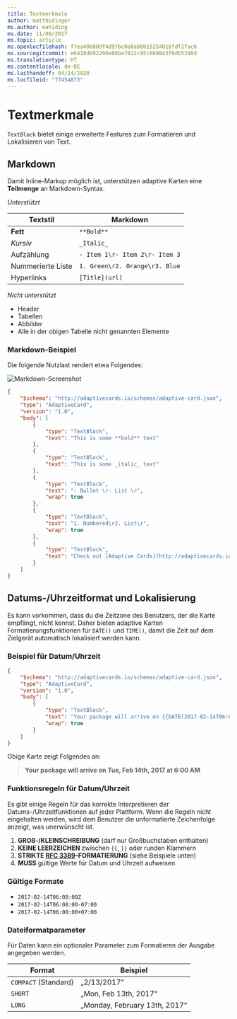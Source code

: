 ```yaml
---
title: Textmerkmale
author: matthidinger
ms.author: mahiding
ms.date: 11/09/2017
ms.topic: article
ms.openlocfilehash: f7ea40b80df4d976c0a8a86b15254018fdf2fac6
ms.sourcegitcommit: e6418d692296e06be7412c95c689843f9db5240d
ms.translationtype: HT
ms.contentlocale: de-DE
ms.lasthandoff: 04/24/2020
ms.locfileid: "77454873"
---
```

# <a name="text-features"></a>Textmerkmale

`TextBlock` bietet einige erweiterte Features zum Formatieren und Lokalisieren von Text.

## <a name="markdown"></a>Markdown
Damit Inline-Markup möglich ist, unterstützen adaptive Karten eine **Teilmenge** an Markdown-Syntax.

_Unterstützt_

| Textstil      | Markdown |
|-----------------|-----|
| **Fett**        | ```**Bold**``` |
| _Kursiv_        | ```_Italic_``` |
| Aufzählung     | ```- Item 1\r- Item 2\r- Item 3``` | 
| Nummerierte Liste   | ```1. Green\r2. Orange\r3. Blue``` |
| Hyperlinks      | ```[Title](url)``` |

_Nicht unterstützt_

* Header
* Tabellen
* Abbilder
* Alle in der obigen Tabelle nicht genannten Elemente

### <a name="markdown-example"></a>Markdown-Beispiel

Die folgende Nutzlast rendert etwa Folgendes:

![Markdown-Screenshot](media/text-features/markdown.png)

```json
{
    "$schema": "http://adaptivecards.io/schemas/adaptive-card.json",
    "type": "AdaptiveCard",
    "version": "1.0",
    "body": [
        {
            "type": "TextBlock",
            "text": "This is some **bold** text"
        },
        {
            "type": "TextBlock",
            "text": "This is some _italic_ text"
        },
        {
            "type": "TextBlock",
            "text": "- Bullet \r- List \r",
            "wrap": true
        },
        {
            "type": "TextBlock",
            "text": "1. Numbered\r2. List\r",
            "wrap": true
        },
        {
            "type": "TextBlock",
            "text": "Check out [Adaptive Cards](http://adaptivecards.io)"
        }
    ]
}
```

## <a name="datetime-formatting-and-localization"></a>Datums-/Uhrzeitformat und Lokalisierung

Es kann vorkommen, dass du die Zeitzone des Benutzers, der die Karte empfängt, nicht kennst. Daher bieten adaptive Karten Formatierungsfunktionen für `DATE()` und `TIME()`, damit die Zeit auf dem Zielgerät automatisch lokalisiert werden kann.

### <a name="datetime-example"></a>Beispiel für Datum/Uhrzeit

```json
{
    "$schema": "http://adaptivecards.io/schemas/adaptive-card.json",
    "type": "AdaptiveCard",
    "version": "1.0",
    "body": [
        {
            "type": "TextBlock",
            "text": "Your package will arrive on {{DATE(2017-02-14T06:00:00Z, SHORT)}} at {{TIME(2017-02-14T06:00:00Z)}}",
            "wrap": true
        }
    ]
}
```

Obige Karte zeigt Folgendes an: 

> **Your package will arrive on Tue, Feb 14th, 2017 at 6:00 AM**

### <a name="datetime-function-rules"></a>Funktionsregeln für Datum/Uhrzeit

Es gibt einige Regeln für das korrekte Interpretieren der Datums-/Uhrzeitfunktionen auf jeder Plattform. Wenn die Regeln nicht eingehalten werden, wird dem Benutzer die unformatierte Zeichenfolge anzeigt, was unerwünscht ist.

1. **GROß-/KLEINSCHREIBUNG** (darf nur Großbuchstaben enthalten)
1. **KEINE LEERZEICHEN** zwischen `{{`, `}}` oder runden Klammern
1. **STRIKTE [RFC 3389](https://tools.ietf.org/html/rfc3339)-FORMATIERUNG** (siehe Beispiele unten)
1. **MUSS** gültige Werte für Datum und Uhrzeit aufweisen

### <a name="valid-formats"></a>Gültige Formate

* `2017-02-14T06:08:00Z`
* `2017-02-14T06:08:00-07:00`
* `2017-02-14T06:08:00+07:00`

### <a name="date-formatting-param"></a>Dateiformatparameter

Für Daten kann ein optionaler Parameter zum Formatieren der Ausgabe angegeben werden.


|       Format        |            Beispiel            |
|---------------------|-------------------------------|
| `COMPACT` (Standard) |          „2/13/2017“          |
|       `SHORT`       |     „Mon, Feb 13th, 2017“     |
|       `LONG`        | „Monday, February 13th, 2017“ |

